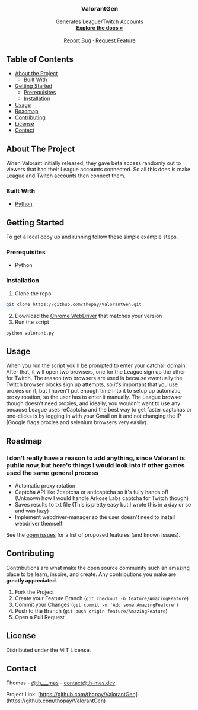 <!-- PROJECT LOGO -->
<br />
<p align="center">

  <h3 align="center">ValorantGen</h3>

  <p align="center">
    Generates League/Twitch Accounts
    <br />
    <a href="https://github.com/thopay/ValorantGen/"><strong>Explore the docs »</strong></a>
    <br />
    <br />
    <a href="https://github.com/thopay/ValorantGen/">Report Bug</a>
    ·
    <a href="https://github.com/thopay/ValorantGen/">Request Feature</a>
  </p>
</p>



<!-- TABLE OF CONTENTS -->
## Table of Contents

* [About the Project](#about-the-project)
  * [Built With](#built-with)
* [Getting Started](#getting-started)
  * [Prerequisites](#prerequisites)
  * [Installation](#installation)
* [Usage](#usage)
* [Roadmap](#roadmap)
* [Contributing](#contributing)
* [License](#license)
* [Contact](#contact)



<!-- ABOUT THE PROJECT -->
## About The Project

When Valorant initially released, they gave beta access randomly out to viewers that had their League accounts connected. So all this does is make League and Twitch accounts then connect them.

### Built With
* [Python](https://www.python.org)


<!-- GETTING STARTED -->
## Getting Started

To get a local copy up and running follow these simple example steps.

### Prerequisites

* Python

### Installation

1. Clone the repo
```sh
git clone https://github.com/thopay/ValorantGen.git
```
2. Download the <a href="https://chromedriver.chromium.org/downloads">Chrome WebDriver</a> that matches your version
3. Run the script
```sh
python valorant.py
```



<!-- USAGE EXAMPLES -->
## Usage

When you run the script you'll be prompted to enter your catchall domain. After that, it will open two browsers, one for the League sign up the other for Twitch. The reason two browsers are used is because eventually the Twitch browser blocks sign up attempts, so it's important that you use proxies on it, but I haven't put enough time into it to setup up automatic proxy rotation, so the user has to enter it manually. The League browser though doesn't need proxies, and ideally, you wouldn't want to use any because League uses reCaptcha and the best way to get faster captchas or one-clicks is by logging in with your Gmail on it and not changing the IP (Google flags proxies and selenium browsers very easily).

<!-- ROADMAP -->
## Roadmap

### I don't really have a reason to add anything, since Valorant is public now, but here's things I would look into if other games used the same general process
* Automatic proxy rotation
* Captcha API like 2captcha or anticaptcha so it's fully hands off (Unknown how I would handle Arkose Labs captcha for Twitch though)
* Saves results to txt file (This is pretty easy but I wrote this in a day or so and was lazy)
* Implement webdriver-manager so the user doesn't need to install webdriver themself

See the [open issues](https://github.com/thopay/ValorantGen/issues) for a list of proposed features (and known issues).


<!-- CONTRIBUTING -->
## Contributing

Contributions are what make the open source community such an amazing place to be learn, inspire, and create. Any contributions you make are **greatly appreciated**.

1. Fork the Project
2. Create your Feature Branch (`git checkout -b feature/AmazingFeature`)
3. Commit your Changes (`git commit -m 'Add some AmazingFeature'`)
4. Push to the Branch (`git push origin feature/AmazingFeature`)
5. Open a Pull Request



<!-- LICENSE -->
## License

Distributed under the MIT License.



<!-- CONTACT -->
## Contact

Thomas - [@th___mas](https://twitter.com/th___mas) - contact@th-mas.dev

Project Link: [https://github.com/thopay/ValorantGen](https://github.com/thopay/ValorantGen)
